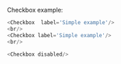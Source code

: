 Checkbox example:

```js
<Checkbox  label='Simple example'/>
<br/>
<Checkbox label='Simple example'/>
<br/>

<Checkbox disabled/>

```